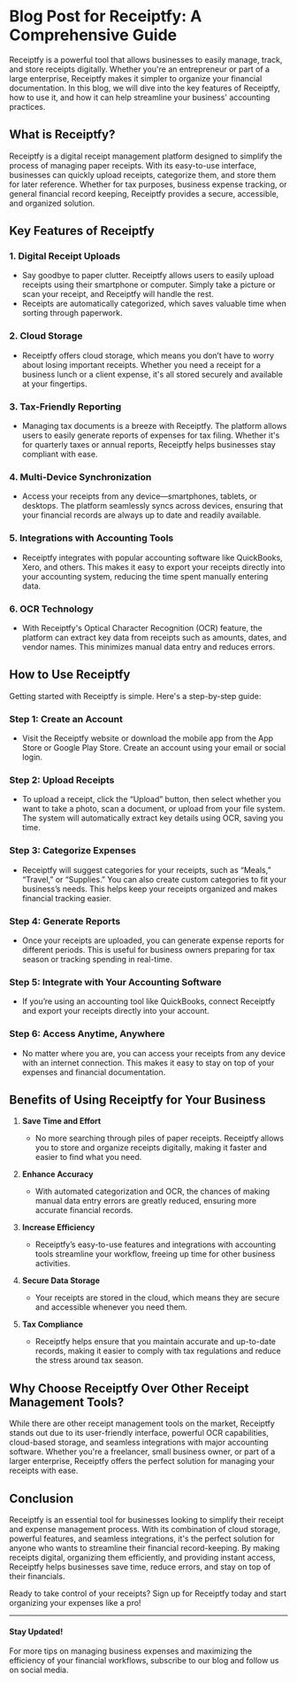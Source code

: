# Blog Post for Receiptfy: A Comprehensive Guide

Receiptfy is a powerful tool that allows businesses to easily manage, track, and store receipts digitally. Whether you're an entrepreneur or part of a large enterprise, Receiptfy makes it simpler to organize your financial documentation. In this blog, we will dive into the key features of Receiptfy, how to use it, and how it can help streamline your business' accounting practices.

## What is Receiptfy?

Receiptfy is a digital receipt management platform designed to simplify the process of managing paper receipts. With its easy-to-use interface, businesses can quickly upload receipts, categorize them, and store them for later reference. Whether for tax purposes, business expense tracking, or general financial record keeping, Receiptfy provides a secure, accessible, and organized solution.

## Key Features of Receiptfy

### 1. **Digital Receipt Uploads**
   - Say goodbye to paper clutter. Receiptfy allows users to easily upload receipts using their smartphone or computer. Simply take a picture or scan your receipt, and Receiptfy will handle the rest.
   - Receipts are automatically categorized, which saves valuable time when sorting through paperwork.

### 2. **Cloud Storage**
   - Receiptfy offers cloud storage, which means you don’t have to worry about losing important receipts. Whether you need a receipt for a business lunch or a client expense, it's all stored securely and available at your fingertips.

### 3. **Tax-Friendly Reporting**
   - Managing tax documents is a breeze with Receiptfy. The platform allows users to easily generate reports of expenses for tax filing. Whether it's for quarterly taxes or annual reports, Receiptfy helps businesses stay compliant with ease.

### 4. **Multi-Device Synchronization**
   - Access your receipts from any device—smartphones, tablets, or desktops. The platform seamlessly syncs across devices, ensuring that your financial records are always up to date and readily available.

### 5. **Integrations with Accounting Tools**
   - Receiptfy integrates with popular accounting software like QuickBooks, Xero, and others. This makes it easy to export your receipts directly into your accounting system, reducing the time spent manually entering data.

### 6. **OCR Technology**
   - With Receiptfy's Optical Character Recognition (OCR) feature, the platform can extract key data from receipts such as amounts, dates, and vendor names. This minimizes manual data entry and reduces errors.

## How to Use Receiptfy

Getting started with Receiptfy is simple. Here's a step-by-step guide:

### Step 1: **Create an Account**
   - Visit the Receiptfy website or download the mobile app from the App Store or Google Play Store. Create an account using your email or social login.

### Step 2: **Upload Receipts**
   - To upload a receipt, click the “Upload” button, then select whether you want to take a photo, scan a document, or upload from your file system. The system will automatically extract key details using OCR, saving you time.

### Step 3: **Categorize Expenses**
   - Receiptfy will suggest categories for your receipts, such as “Meals,” “Travel,” or “Supplies.” You can also create custom categories to fit your business’s needs. This helps keep your receipts organized and makes financial tracking easier.

### Step 4: **Generate Reports**
   - Once your receipts are uploaded, you can generate expense reports for different periods. This is useful for business owners preparing for tax season or tracking spending in real-time.

### Step 5: **Integrate with Your Accounting Software**
   - If you’re using an accounting tool like QuickBooks, connect Receiptfy and export your receipts directly into your account.

### Step 6: **Access Anytime, Anywhere**
   - No matter where you are, you can access your receipts from any device with an internet connection. This makes it easy to stay on top of your expenses and financial documentation.

## Benefits of Using Receiptfy for Your Business

1. **Save Time and Effort**
   - No more searching through piles of paper receipts. Receiptfy allows you to store and organize receipts digitally, making it faster and easier to find what you need.

2. **Enhance Accuracy**
   - With automated categorization and OCR, the chances of making manual data entry errors are greatly reduced, ensuring more accurate financial records.

3. **Increase Efficiency**
   - Receiptfy’s easy-to-use features and integrations with accounting tools streamline your workflow, freeing up time for other business activities.

4. **Secure Data Storage**
   - Your receipts are stored in the cloud, which means they are secure and accessible whenever you need them.

5. **Tax Compliance**
   - Receiptfy helps ensure that you maintain accurate and up-to-date records, making it easier to comply with tax regulations and reduce the stress around tax season.

## Why Choose Receiptfy Over Other Receipt Management Tools?

While there are other receipt management tools on the market, Receiptfy stands out due to its user-friendly interface, powerful OCR capabilities, cloud-based storage, and seamless integrations with major accounting software. Whether you're a freelancer, small business owner, or part of a larger enterprise, Receiptfy offers the perfect solution for managing your receipts with ease.

## Conclusion

Receiptfy is an essential tool for businesses looking to simplify their receipt and expense management process. With its combination of cloud storage, powerful features, and seamless integrations, it's the perfect solution for anyone who wants to streamline their financial record-keeping. By making receipts digital, organizing them efficiently, and providing instant access, Receiptfy helps businesses save time, reduce errors, and stay on top of their financials.

Ready to take control of your receipts? Sign up for Receiptfy today and start organizing your expenses like a pro!

---

#### Stay Updated!

For more tips on managing business expenses and maximizing the efficiency of your financial workflows, subscribe to our blog and follow us on social media.
